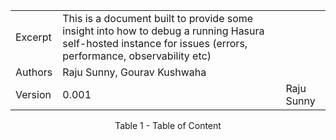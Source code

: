 |         |                                                                                                                                                              |            |
| ------- | ------------------------------------------------------------------------------------------------------------------------------------------------------------ | ---------- |
| Excerpt | This is a document built to provide some insight into how to debug a running Hasura self-hosted instance for issues (errors, performance, observability etc) |            |
| Authors | Raju Sunny, Gourav Kushwaha                                                                                                                                  |            |
| Version | 0.001                                                                                                                                                        | Raju Sunny |
<p align = "center">Table 1 - Table of Content</p>

